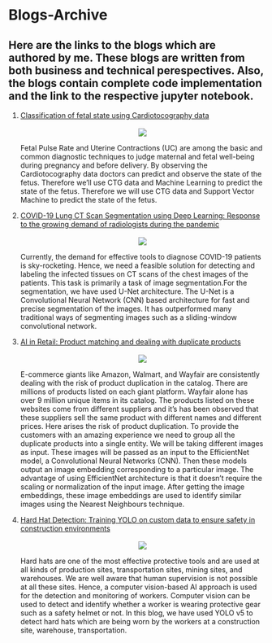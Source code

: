 # Blogs-Archive
## Here are the links to the blogs which are authored by me. These blogs are written from both business and technical perespectives. Also, the blogs contain complete code implementation and the link to the respective jupyter notebook.
<ol>
  <li>
    <A href="https://medium.com/nerd-for-tech/classification-of-cardiotocography-using-svm-cbc56a4f68b">Classification of fetal state using Cardiotocography data</a>
    <br>
    <br>
    <center>
      <img src="https://www.researchgate.net/profile/Rami-Oweis/publication/268515126/figure/fig9/AS:295428751937539@1447447111365/An-external-fetal-cardiotocography-CTG-monitor.png">
    </center>
    <p>Fetal Pulse Rate and Uterine Contractions (UC) are among the basic and common diagnostic techniques to judge maternal and fetal well-being during pregnancy and before delivery. By observing the Cardiotocography data doctors can predict and observe the state of the fetus. Therefore we’ll use CTG data and Machine Learning to predict the state of the fetus. Therefore we will use CTG data and Support Vector Machine to predict the state of the fetus.</p>
  </li>
  
  <li>
    <A href="https://blog.labellerr.com/index.php/2021/06/21/covid-19-lung-ct-scan-segmentation-using-deep-learning-coping-up-with-the-growing-demand-of-radiologists-during-the-pandemic/">COVID-19 Lung CT Scan Segmentation using Deep Learning: Response to the growing demand of radiologists during the pandemic </a>
    <br>
    <br>
    <center>
      <img src="https://blog.labellerr.com/wp-content/uploads/2021/06/image-12.png">
    </center>
    <p>Currently, the demand for effective tools to diagnose COVID-19 patients is sky-rocketing. Hence, we need a feasible solution for detecting and labeling the infected tissues on CT scans of the chest images of the patients. This task is primarily a task of image segmentation.For the segmentation, we have used U-Net architecture. The U-Net is a Convolutional Neural Network (CNN) based architecture for fast and precise segmentation of the images. It has outperformed many traditional ways of segmenting images such as a sliding-window convolutional network.</p>
  </li>
  
  <li>
    <A href="https://blog.labellerr.com/index.php/2021/06/28/ai-in-retail-product-matching-and-dealing-with-duplicate-products/">AI in Retail: Product matching and dealing with duplicate products</a>
    <br>
    <br>
    <center>
      <img src="https://acquire.io/wp-content/uploads/2017/12/7-Ecommerce-Technology-Trends-that-Empower-Businesses-Updated.png">
    </center>
    <p>E-commerce giants like Amazon, Walmart, and Wayfair are consistently dealing with the risk of product duplication in the catalog. There are millions of products listed on each giant platform. Wayfair alone has over 9 million unique items in its catalog. The products listed on these websites come from different suppliers and it’s has been observed that these suppliers sell the same product with different names and different prices. Here arises the risk of product duplication. To provide the customers with an amazing experience we need to group all the duplicate products into a single entity. We will be taking different images as input. These images will be passed as an input to the EfficientNet model, a Convolutional Neural Networks (CNN). Then these models output an image embedding corresponding to a particular image. The advantage of using EfficientNet architecture is that it doesn’t require the scaling or normalization of the input image. After getting the image embeddings, these image embeddings are used to identify similar images using the Nearest Neighbours technique.</p>
  </li>
  
  
  <li>
    <A href="https://blog.labellerr.com/index.php/2021/06/14/hard-hat-detection-training-yolo-on-custom-data-to-ensure-safety-in-construction-environments/">Hard Hat Detection: Training YOLO on custom data to ensure safety in construction environments</a>
    <br>
    <br>
    <center>
      <img src="https://pythonawesome.com/content/images/2019/11/Safety-Helmet-Wearing-Dataset.jpg">
    </center>
    <p>Hard hats are one of the most effective protective tools and are used at all kinds of production sites, transportation sites, mining sites, and warehouses. We are well aware that human supervision is not possible at all these sites. Hence, a computer vision-based AI approach is used for the detection and monitoring of workers. Computer vision can be used to detect and identify whether a worker is wearing protective gear such as a safety helmet or not. In this blog, we have used YOLO v5 to detect hard hats which are being worn by the workers at a construction site, warehouse, transportation.</p>
  </li>
  
  
